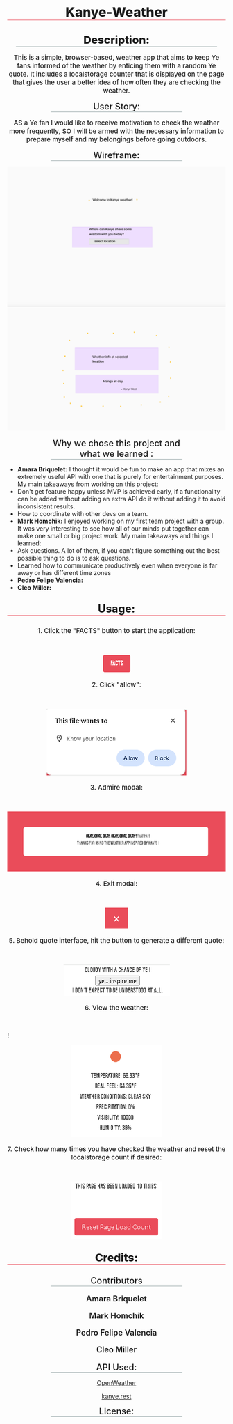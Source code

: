 <p style="text-align:center; border-bottom: 1px #ea4c5a solid; font-weight:800; font-size:30px">Kanye-Weather</p>



<p style="text-align:center; border-bottom: 1px #95a5a6 solid; font-weight:800; font-size:25px; margin: 0 20px 0 20px;">Description:</p>

<p style="text-align:center; font-size:15px; font-weight:500;">This is a simple, browser-based, weather app that aims to keep Ye fans informed of the weather by enticing them with a random Ye quote. It includes a localstorage counter that is displayed on the page that gives the user a better idea of how often they are checking the weather. </p>

<p style="text-align:center; border-bottom: 1px #95a5a6 solid; font-weight:500; margin:10px 100px 10px 100px; font-size:20px">User Story:</p>

<p style="text-align:center; font-size:15px; font-weight:500;">AS a Ye fan I would like to receive motivation to check the weather more frequently,
SO I will be armed with the necessary information to prepare myself and my belongings before going outdoors.</P>

<p style="text-align:center; border-bottom: 1px #95a5a6 solid; font-weight:500; margin:10px 100px 10px 100px; font-size:20px">Wireframe:</p>

![Kanye Weather img 1](./assets/images/Kanye%20wirefraame%20pg1.png)
![Kanye Weather img 2](./assets/images/Kanye%20wireframe%20pg2.png)

<p style="text-align:center; border-bottom: 1px #95a5a6 solid; font-weight:500; margin:10px 100px 10px 100px; font-size:20px">Why we chose this project and what we learned :</p>

- **Amara Briquelet:** I thought it would be fun to make an app that mixes an extremely useful API with one that is purely for entertainment purposes. 
My main takeaways from working on this project:
- Don't get feature happy unless MVP is achieved early, if a functionality can be added without adding an extra API do it without adding it to avoid inconsistent results. 
- How to coordinate with other devs on a team. 
- **Mark Homchik:** I enjoyed working on my first team project with a group. It was very interesting to see how all of our minds put together can make one small or big project work.
My main takeaways and things I learned:
- Ask questions. A lot of them, if you can't figure something out the best possible thing to do is to ask questions.
- Learned how to communicate productively even when everyone is far away or has different time zones
- **Pedro Felipe Valencia:**
- **Cleo Miller:**

<p style="text-align:center; border-bottom: 1px #ea4c5a solid; font-weight:700; font-size:25px">Usage:</p>

<p style="text-align:center; font-size: 15px; font-weight: 500;">1. Click the "FACTS" button to start the application:</p>
<br>

 <p align="center">
  <img src="assets\images\README1.PNG" />
</p> 

<p style="text-align:center; font-size: 15px; font-weight: 500;">2. Click "allow": </p>
<br>

<p align="center">
  <img src="assets\images\README2.png" />
</p>

<p style="text-align:center; font-size: 15px; font-weight: 500;">3. Admire modal:</p>
 <br>

 <p align="center">
  <img src="assets\images\README3.PNG" />
</p>

<p style="text-align:center; font-size: 15px; font-weight: 500;">4. Exit modal:</p>
<br>

 <p align="center">
  <img src="assets\images\README4.PNG" />
</p>

<p style="text-align:center; font-size: 15px; font-weight: 500;">5. Behold quote interface, hit the button to generate a different quote:</p>
<br>

 <p align="center">
  <img src="assets\images\README5.PNG" />
</p>

<p style="text-align:center; font-size: 15px; font-weight: 500;">6. View the weather: </p>
<br>

!<p align="center">
  <img src="assets\images\README6.PNG" />
</p>

<p style="text-align:center; font-size: 15px; font-weight: 500;">7. Check how many times you have checked the weather and reset the localstorage count if desired:</p>
<br>

<p align="center">
  <img src="assets\images\README7.PNG"/>
</p>




<p style="text-align:center; border-bottom: 1px #ea4c5a solid; font-weight:800; font-size:25px">Credits:</p>

<p style="text-align:center; border-bottom: 1px #95a5a6 solid; font-weight:500; margin:10px 100px 10px 100px; font-size:20px">Contributors</p>

<p align="center" style="font-size:18px; font-weight:600;">Amara Briquelet</p>
<p align="center" style="font-size:18px; font-weight:600;">Mark Homchik</p>
<p align="center" style="font-size:18px; font-weight:600;">Pedro Felipe Valencia</p>
<p align="center" style="font-size:18px; font-weight:600;">Cleo Miller</p>

 <p style="text-align:center; border-bottom: 1px #95a5a6 solid; font-weight:500; margin:10px 100px 10px 100px; font-size:20px">API Used:</p> 
<p align="center"><a href="https://openweathermap.org/forecast5#geo5">OpenWeather</a> </p>
<p align="center"><a href="https://kanye.rest/">kanye.rest</a> </p>

<p style="text-align:center; border-bottom: 1px #95a5a6 solid; font-weight:500; margin:10px 100px 10px 100px; font-size:20px"> License: </p>



